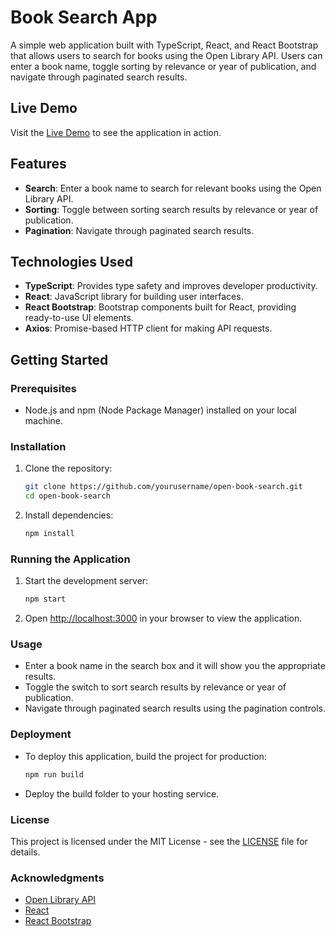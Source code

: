 # Book Search App

A simple web application built with TypeScript, React, and React Bootstrap that allows users to search for books using the Open Library API. Users can enter a book name, toggle sorting by relevance or year of publication, and navigate through paginated search results.

## Live Demo

Visit the [Live Demo](https://openbooksearch.netlify.app/) to see the application in action.


## Features

- **Search**: Enter a book name to search for relevant books using the Open Library API.
- **Sorting**: Toggle between sorting search results by relevance or year of publication.
- **Pagination**: Navigate through paginated search results.

## Technologies Used

- **TypeScript**: Provides type safety and improves developer productivity.
- **React**: JavaScript library for building user interfaces.
- **React Bootstrap**: Bootstrap components built for React, providing ready-to-use UI elements.
- **Axios**: Promise-based HTTP client for making API requests.

## Getting Started

### Prerequisites

- Node.js and npm (Node Package Manager) installed on your local machine.

### Installation

1. Clone the repository:

   ```bash
   git clone https://github.com/yourusername/open-book-search.git
   cd open-book-search
   ```

2. Install dependencies:

   ```bash
   npm install
   ```

### Running the Application

1. Start the development server:

   ```bash
   npm start
   ```

2. Open [http://localhost:3000](http://localhost:3000) in your browser to view the application.

### Usage

- Enter a book name in the search box and it will show you the appropriate results.
- Toggle the switch to sort search results by relevance or year of publication.
- Navigate through paginated search results using the pagination controls.

### Deployment

- To deploy this application, build the project for production:

  ```bash
  npm run build
  ```

- Deploy the build folder to your hosting service.

### License

This project is licensed under the MIT License - see the [LICENSE](LICENSE) file for details.

### Acknowledgments

- [Open Library API](https://openlibrary.org/developers/api)
- [React](https://react.dev/)
- [React Bootstrap](https://react-bootstrap.github.io/)

